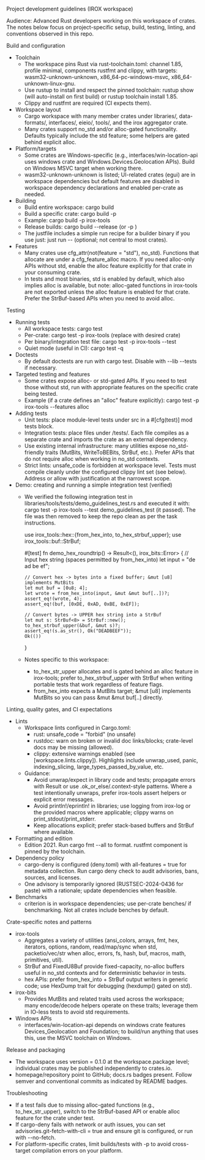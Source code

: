 Project development guidelines (IROX workspace)

Audience: Advanced Rust developers working on this workspace of crates. The notes below focus on project-specific setup, build, testing, linting, and conventions observed in this repo.

Build and configuration
- Toolchain
  - The workspace pins Rust via rust-toolchain.toml: channel 1.85, profile minimal, components rustfmt and clippy, with targets: wasm32-unknown-unknown, x86_64-pc-windows-msvc, x86_64-unknown-linux-gnu.
  - Use rustup to install and respect the pinned toolchain: rustup show (will auto-install on first build) or rustup toolchain install 1.85.
  - Clippy and rustfmt are required (CI expects them). 
- Workspace layout
  - Cargo workspace with many member crates under libraries/, data-formats/, interfaces/, eieio/, tools/, and the irox aggregator crate.
  - Many crates support no_std and/or alloc-gated functionality. Defaults typically include the std feature; some helpers are gated behind explicit alloc.
- Platform/targets
  - Some crates are Windows-specific (e.g., interfaces/win-location-api uses windows crate and Windows.Devices.Geolocation APIs). Build on Windows MSVC target when working there.
  - wasm32-unknown-unknown is listed; UI-related crates (egui) are in workspace dependencies but default features are disabled in workspace dependency declarations and enabled per-crate as needed.
- Building
  - Build entire workspace: cargo build
  - Build a specific crate: cargo build -p <crate-name>
  - Example: cargo build -p irox-tools
  - Release builds: cargo build --release (or -p <crate>)
  - The justfile includes a simple run recipe for a builder binary if you use just: just run -- <params> (optional; not central to most crates).
- Features
  - Many crates use cfg_attr(not(feature = "std"), no_std). Functions that allocate are under a cfg_feature_alloc macro. If you need alloc-only APIs without std, enable the alloc feature explicitly for that crate in your consuming crate.
  - In tests and most binaries, std is enabled by default, which also implies alloc is available, but note: alloc-gated functions in irox-tools are not exported unless the alloc feature is enabled for that crate. Prefer the StrBuf-based APIs when you need to avoid alloc.

Testing
- Running tests
  - All workspace tests: cargo test
  - Per-crate: cargo test -p irox-tools (replace with desired crate)
  - Per binary/integration test file: cargo test -p irox-tools --test <name>
  - Quiet mode (useful in CI): cargo test -q
- Doctests
  - By default doctests are run with cargo test. Disable with --lib --tests if necessary.
- Targeted testing and features
  - Some crates expose alloc- or std-gated APIs. If you need to test those without std, run with appropriate features on the specific crate being tested.
  - Example (if a crate defines an "alloc" feature explicitly): cargo test -p irox-tools --features alloc
- Adding tests
  - Unit tests: place module-level tests under src in a #[cfg(test)] mod tests block.
  - Integration tests: place files under <crate>/tests/. Each file compiles as a separate crate and imports the crate as an external dependency.
  - Use existing internal infrastructure: many utilities expose no_std-friendly traits (MutBits, WriteToBEBits, StrBuf, etc.). Prefer APIs that do not require alloc when working in no_std contexts.
  - Strict lints: unsafe_code is forbidden at workspace level. Tests must compile cleanly under the configured clippy lint set (see below). Address or allow with justification at the narrowest scope.
- Demo: creating and running a simple integration test (verified)
  - We verified the following integration test in libraries/tools/tests/demo_guidelines_test.rs and executed it with: cargo test -p irox-tools --test demo_guidelines_test (it passed). The file was then removed to keep the repo clean as per the task instructions.
    
    use irox_tools::hex::{from_hex_into, to_hex_strbuf_upper};
    use irox_tools::buf::StrBuf;
    
    #[test]
    fn demo_hex_roundtrip() -> Result<(), irox_bits::Error> {
        // Input hex string (spaces permitted by from_hex_into)
        let input = "de ad be ef";
        
        // Convert hex -> bytes into a fixed buffer; &mut [u8] implements MutBits
        let mut buf = [0u8; 4];
        let wrote = from_hex_into(input, &mut &mut buf[..])?;
        assert_eq!(wrote, 4);
        assert_eq!(buf, [0xDE, 0xAD, 0xBE, 0xEF]);
        
        // Convert bytes -> UPPER hex string into a StrBuf
        let mut s: StrBuf<8> = StrBuf::new();
        to_hex_strbuf_upper(&buf, &mut s)?;
        assert_eq!(s.as_str(), Ok("DEADBEEF"));
        Ok(())
    }
    
  - Notes specific to this workspace:
    - to_hex_str_upper allocates and is gated behind an alloc feature in irox-tools; prefer to_hex_strbuf_upper with StrBuf when writing portable tests that work regardless of feature flags.
    - from_hex_into expects a MutBits target; &mut [u8] implements MutBits so you can pass &mut &mut buf[..] directly.

Linting, quality gates, and CI expectations
- Lints
  - Workspace lints configured in Cargo.toml:
    - rust: unsafe_code = "forbid" (no unsafe)
    - rustdoc: warn on broken or invalid doc links/blocks; crate-level docs may be missing (allowed).
    - clippy: extensive warnings enabled (see [workspace.lints.clippy]). Highlights include unwrap_used, panic, indexing_slicing, large_types_passed_by_value, etc.
  - Guidance:
    - Avoid unwrap/expect in library code and tests; propagate errors with Result or use .ok_or_else/.context-style patterns. Where a test intentionally unwraps, prefer irox-tools assert helpers or explicit error messages.
    - Avoid println!/eprintln! in libraries; use logging from irox-log or the provided macros where applicable; clippy warns on print_stdout/print_stderr.
    - Keep allocations explicit; prefer stack-based buffers and StrBuf where available.
- Formatting and edition
  - Edition 2021. Run cargo fmt --all to format. rustfmt component is pinned by the toolchain.
- Dependency policy
  - cargo-deny is configured (deny.toml) with all-features = true for metadata collection. Run cargo deny check to audit advisories, bans, sources, and licenses.
  - One advisory is temporarily ignored (RUSTSEC-2024-0436 for paste) with a rationale; update dependencies when feasible.
- Benchmarks
  - criterion is in workspace dependencies; use per-crate benches/ if benchmarking. Not all crates include benches by default.

Crate-specific notes and patterns
- irox-tools
  - Aggregates a variety of utilities (ansi_colors, arrays, fmt, hex, iterators, options, random, read/map/sync when std, packetio/vec/str when alloc, errors, fs, hash, buf, macros, math, primitives, util).
  - StrBuf and FixedU8Buf provide fixed-capacity, no-alloc buffers useful in no_std contexts and for deterministic behavior in tests.
  - hex APIs: prefer from_hex_into + StrBuf output writers in generic code; use HexDump trait for debugging (hexdump() gated on std).
- irox-bits
  - Provides MutBits and related traits used across the workspace; many encode/decode helpers operate on these traits; leverage them in IO-less tests to avoid std requirements.
- Windows APIs
  - interfaces/win-location-api depends on windows crate features Devices_Geolocation and Foundation; to build/run anything that uses this, use the MSVC toolchain on Windows.

Release and packaging
- The workspace uses version = 0.1.0 at the workspace.package level; individual crates may be published independently to crates.io.
- homepage/repository point to GitHub; docs.rs badges present. Follow semver and conventional commits as indicated by README badges.

Troubleshooting
- If a test fails due to missing alloc-gated functions (e.g., to_hex_str_upper), switch to the StrBuf-based API or enable alloc feature for the crate under test.
- If cargo-deny fails with network or auth issues, you can set advisories.git-fetch-with-cli = true and ensure git is configured, or run with --no-fetch.
- For platform-specific crates, limit builds/tests with -p to avoid cross-target compilation errors on your platform.

